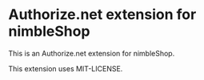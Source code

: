 # Authorize.net extension for nimbleShop

This is an Authorize.net extension for nimbleShop.

This extension uses MIT-LICENSE.
